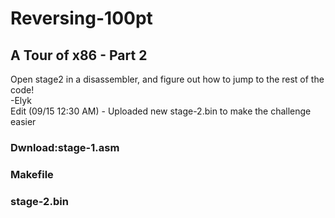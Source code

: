 # Reversing-100pt
## A Tour of x86 - Part 2
Open stage2 in a disassembler, and figure out how to jump to the rest of the code!</br>
-Elyk</br>
Edit (09/15 12:30 AM) - Uploaded new stage-2.bin to make the challenge easier
### Dwnload:stage-1.asm
###         Makefile
###         stage-2.bin
